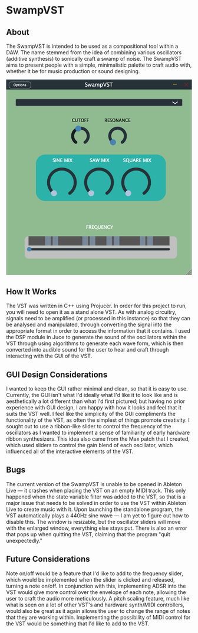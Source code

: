 # SwampVST

## About
The SwampVST is intended to be used as a compositional tool within a DAW. The name stemmed from the idea of combining various oscillators (additive synthesis) to sonically craft a swamp of noise. The SwampVST aims to present people with a simple, minimalistic palette to craft audio with, whether it be for music production or sound designing. 


![swampVST](Resources/swampVST.png)


## How It Works
The VST was written in C++ using Projucer. In order for this project to run, you will need to open it as a stand alone VST. 
As with analog circuitry, signals need to be amplified (or processed in this instance) so that they can be analysed and manipulated, through converting the signal into the appropriate format in order to access the information that it contains. I used the DSP module in Juce to generate the sound of the oscillators within the VST through using algorithms to generate each wave form, which is then converted into audible sound for the user to hear and craft through interacting with the GUI of the VST. 

## GUI Design Considerations 
I wanted to keep the GUI rather minimal and clean, so that it is easy to use. Currently, the GUI isn't what I'd ideally what I'd like it to look like and is aesthetically a lot different than what I'd first pictured; but having no prior experience with GUI design, I am happy with how it looks and feel that it suits the VST well. I feel like the simplicity of the GUI compliments the functionality of the VST, as often the simplest of things promote  creativity. I sought out to use a ribbon-like slider to control the frequency of the oscillators as I wanted to implement a sense of familiarity of early hardware ribbon synthesizers. This idea also came from the Max patch that I created, which used sliders to control the gain blend of each oscillator, which influenced all of the interactive elements of the VST.

## Bugs
The current version of the SwampVST is unable to be opened in Ableton Live — it crashes when placing the VST on an empty MIDI track. This only happened when the state variable filter was added to the VST, so that is a major issue that needs to be solved in order to use the VST within Ableton Live to create music with it. Upon launching the standalone program, the VST automatically plays a 440Hz sine wave — I am yet to figure out how to disable this. The window is resizable, but the oscillator sliders will move with the enlarged window, everything else stays put. There is also an error that pops up when quitting the VST, claiming that the program "quit unexpectedly."

## Future Considerations
Note on/off would be a feature that I'd like to add to the frequency slider, which would be implemented when the slider is clicked and released, turning a note on/off. In conjunction with this, implementing ADSR into the VST would give more control over the envelope of each note, allowing the user to craft the audio more meticulously. A pitch scaling feature, much like what is seen on a lot of other VST's and hardware synth/MIDI controllers, would also be great as it again allows the user to change the range of notes that they are working within. Implementing the possibility of MIDI control for the VST would be something that I'd like to add to the VST.
